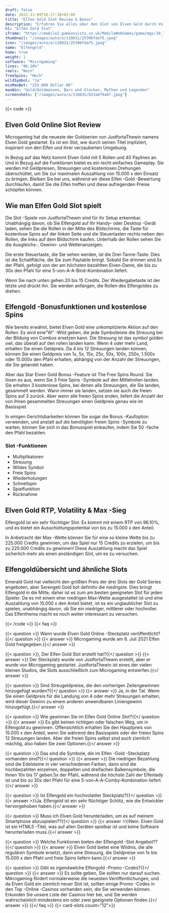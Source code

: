 ```yaml
---
draft: false
date: 2022-11-09T16:17:38+03:00
title: "Elfen Gold Slot Review & Bonus"
description: "Erfahren Sie alles über den Slot von Elven Gold durch Volatilität, RTP, Funktionen, Auszahlungen von Microgaming und erhalten Sie kostenlose Spins und Boni von den besten Online -Casinos!"
h1: "Elfen Gold Slot"
iframe: "https://mobile2.gameassists.co.uk/MobileWebGames/game/mgs/10_7_0_8007?brand=QuickFireDemo&lobbyName=QuickFireDemo&languageCode=en&productId=1867&casinoId=1867&loginType=VanguardSessionToken&bankingUrl=&gameId=elvenGoldDesktop&gameName=elvenGoldDesktop&clientId=50300&moduleId=21732&clientTypeId=70&xmanEndPoints=https%3A%2F%2Fxplay201.gameassists.co.uk%2FXMan%2Fx.x&displayName=Elven%20Gold&gameTitle=Elven%20Gold&returnUrl=&lobbyUrl=&helpUrl=&isPracticePlay=true&username=demo&password=demo&isRGI=true&GameVersion=elvenGoldDesktop_JFTW_1_0_2_3&host=Desktop&variant=&activityStatementURL=&sext1=&sext2=&allowmixedMode=&bypassFlashPrompt=&preferexternal=&loginname=&showva=&playmode=demo&custom1=&usertype=0&theme=quickfiressl&InterfaceURL=&hideva=&ab=&grsbid=&siteID=MAL&regMarket="
thumbnail: "/images/auto/o/110031/25396fdaf5.jpeg"
icon: "/images/auto/o/110031/25396fdaf5.jpeg"
name: "Elfengold"
home: true
weight: 1
software: "Microgaming"
lines: "96.10%"
reels: "Nein"
freeSpins: "Hoch"
wildSymbol: "Ja"
minMaxBet: "225.000 Dollar.00"
maxWin: "Gold/Goldmünzen, Bars und Glocken, Mythen und Legenden"
screenshots: ["/images/auto/o/110035/b53a6f9a6f.jpeg"]
---
```


{{< code >}}<h2>Elven Gold Online Slot Review</h2><p>Microgaming hat die neueste der Goldserien von JustfortaThewin namens Elven Gold gestartet. Es ist ein Slot, wie durch seinen Titel impliziert, inspiriert von den Elfen und ihrer verzauberten Umgebung.</p><p>In Bezug auf das Netz kommt Elven Gold mit 5 Rollen und 40 Paylines an. Und in Bezug auf die Funktionen bietet es ein recht einfaches Gameplay. Sie werden mit Geldpreisen, Streuungen und kostenlosen Drehungen überschüttet, um Sie zur maximalen Auszahlung von 15.000 x den Einsatz zu bringen. Bleiben Sie bei uns, während wir diese Elfen -Gold -Bewertung durchlaufen, damit Sie die Elfen treffen und diese aufregenden Preise schöpfen können.</p><h2>Wie man Elfen Gold Slot spielt</h2><p>Die Slot -Spiele von JustfortaThewin sind für ihr Setup erkennbar. Unabhängig davon, ob Sie Elfengold auf Ihr Handy- oder Desktop -Gerät laden, sehen Sie die Rollen in der Mitte des Bildschirms, die Taste für kostenlose Spins auf der linken Seite und die Steuertasten rechts neben den Rollen, die links auf dem Bildschirm kaufen. Unterhalb der Rollen sehen Sie die Ausgleichs-, Gewinn- und Wettenanzeigen.</p><p>Die erste Steuertaste, die Sie sehen werden, ist die Drei-Tanne-Taste. Dies ist die Schaltfläche, die Sie zum Paytable bringt. Sobald Sie drinnen sind.5x der Pfahl, gefolgt von der am höchsten bezahlten Elven-Dame, die bis zu 30x den Pfahl für eine 5-von-A-A-Bind-Kombination liefert.</p><p>Wenn Sie nach unten gehen.20 bis 15 Credits. Der Wiedergabetaste ist der letzte und drückt ihn. Sie werden anfangen, die Rollen des Elfengoldes zu drehen.</p><h2>Elfengold -Bonusfunktionen und kostenlose Spins</h2><p>Wie bereits erwähnt, bietet Elven Gold eine unkomplizierte Aktion auf den Rollen. Es wird eine"W" -Wild geben, die jede Symbolleiste die Streuung bei der Bildung von Combos ersetzen kann. Die Streuung ist das symbol golden owl, das überall auf den rollen landen kann. Wenn 4 oder mehr Land, erhalten Sie einen Geldpreis. Da 4 bis 12 Streuungen landen können, können Sie einen Geldpreis von 1x, 5x, 15x, 25x, 50x, 100x, 250x, 1.500x oder 15.000x den Pfahl erhalten, abhängig von der Anzahl der Streuungen, die Sie gelandet haben.</p><p>Aber das Star Elven Gold Bonus -Feature ist The Free Spins Round. Sie lösen es aus, wenn Sie 3 freie Spins -Symbole auf den Mittelrollen landen. Sie erhalten 3 kostenlose Spins, bei denen alle Streuungen, die Sie landen, gesammelt werden. Wann immer sie landen, setzen sie auch die freien Spins auf 3 zurück. Aber wenn alle freien Spins enden, liefert die Anzahl der von Ihnen gesammelten Streuungen einen Geldpreis genau wie im Basisspiel.</p><p>In einigen Gerichtsbarkeiten können Sie sogar die Bonus -Kaufoption verwenden, und anstatt auf die benötigten freien Spins -Symbole zu warten, können Sie sich in das Bonusspiel einkaufen, indem Sie 50 -fache den Pfahl bezahlen.</p><h3>
Slot -Funktionen</h3><ul>
<li></span>
Multiplikatoren</li>
<li></span>
Streuung</li>
<li></span>
Wildes Symbol</li>
<li></span>
Freie Spins</li>
<li></span>
Wiederholungen</li>
<li></span>
Schnellspin</li>
<li></span>
Spielfunktion</li>
<li></span>
Rücknahme</li></ul><h2>Elven Gold RTP, Volatility & Max -Sieg</h2><p>Elfengold ist ein sehr flüchtiger Slot. Es kommt mit einem RTP von 96.10%, und es bietet ein Ausschüttungspotential von bis zu 15.000 x den Anteil.</p><p>In Anbetracht der Max -Wette können Sie für eine so kleine Wette bis zu 225.000 Credits gewinnen, um das Spiel nur 15 Credits zu erzielen, um bis zu 225.000 Credits zu gewinnen! Diese Auszahlung macht das Spiel sicherlich mehr als einen anständigen Slot, um es zu versuchen.</p><h2>Elfengoldübersicht und ähnliche Slots</h2><p>Emerald Gold hat vielleicht den größten Preis der drei Slots der Gold Series angeboten, aber Serengeti Gold bot definitiv die niedrigste. Dies bringt Elfengold in die Mitte, daher ist es zum am besten geeigneten Slot für jeden Spieler. Da es mit einem eher niedrigen Max-Wette ausgestattet ist und eine Auszahlung von 15.000 x den Anteil bietet, ist es ein unglaublicher Slot zu spielen, unabhängig davon, ob Sie ein niedriger, mittlerer oder hochroller. Das Elfenthema macht es noch weiter interessant zu versuchen.</p>
{{< /code >}}
{{< faq >}}

{{< question >}} Wann wurde Elven Gold Online -Steckplatz veröffentlicht?{{</ question >}}
{{< answer >}} Microgaming wurde am 6. Juli 2021 Elfen Gold freigegeben.{{</ answer >}}

{{< question >}}, Der Elfen Gold Slot erstellt hat?{{</ question >}}
{{< answer >}} Der Steckplatz wurde von JustfortaThewin erstellt, aber er wurde von Microgaming gestartet. JustfortaThewin ist eines der vielen kleinen Studios, die Slots ausschließlich zum Microgaming entwerfen.{{</ answer >}}

{{< question >}} Sind Streugeldpreise, die den vorherigen Zeilengewinnen hinzugefügt wurden?{{</ question >}}
{{< answer >}} Ja, in der Tat. Wenn Sie einen Geldpreis für die Landung von 4 oder mehr Streuungen erhalten, wird dieser Gewinn zu einem anderen anwendbaren Liniengewinn hinzugefügt.{{</ answer >}}

{{< question >}} Wie gewinnen Sie im Elfen Gold Online Slot?{{</ question >}}
{{< answer >}} Es gibt keinen richtigen oder falschen Weg, um in Elfengold zu gewinnen. Offensichtlich erhalten Sie den Hauptpreis von 15.000 x den Anteil, wenn Sie während des Basisspiels oder der freien Spins 12 Streuungen landen. Aber die freien Spins selbst sind auch ziemlich mächtig, also haben Sie zwei Optionen.{{</ answer >}}

{{< question >}} Das sind die Symbole, die im Elfen -Gold -Steckplatz vorhanden sind?{{</ question >}}
{{< answer >}} Die niedrigen Bezahlung sind die Edelsteine in vier verschiedenen Farben, dann sind die hochbezahlten einzelnen, doppelten und dreifachen Balkensymbole, die Ihnen 10x bis 17 geben.5x der Pfahl, während die höchste Zahl der Elfenlady ist und bis zu 30x den Pfahl für eine 5-von-A-A-Comby-Kombination liefert.{{</ answer >}}

{{< question >}} Ist Elfengold ein hochvolatiler Steckplatz?{{</ question >}}
{{< answer >}}Ja. Elfengold ist ein sehr flüchtiger Schlitz, wie die Entwickler hervorgehoben haben.{{</ answer >}}

{{< question >}} Muss ich Elven Gold herunterladen, um es auf meinem Smartphone abzuspielen??{{</ question >}}
{{< answer >}}Nein. Elven Gold ist ein HTML5 -Titel, was auf allen Geräten spielbar ist und keine Software herunterladen muss.{{</ answer >}}

{{< question >}} Welche Funktionen bieten der Elfengold -Slot Angebot??{{</ question >}}
{{< answer >}} Elven Gold bietet eine Wildnis, die alle regulären Symbole ersetzt, dann eine Streuung, die Geldpreise von 1x bis 15.000 x den Pfahl und freie Spins liefern kann.{{</ answer >}}

{{< question >}} Gibt es irgendwelche Elfengold -Promo -Codes?{{</ question >}}
{{< answer >}} Es sollte geben, Sie sollten nur darauf suchen. Mikrogaming fördert normalerweise die neuesten Veröffentlichungen, und da Elven Gold ein ziemlich neuer Slot ist, sollten einige Promo -Codes in den Top -Online -Casinos vorhanden sein, die Sie verwenden können. Erkunden Sie unsere Liste der Casinos hier bei, und Sie werden wahrscheinlich mindestens ein oder zwei geeignete Optionen finden.{{</ answer >}}
{{</ faq >}}
{{< card-slots count="12">}}
